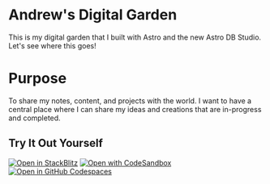 # Andrew's Digital Garden

This is my digital garden that I built with Astro and the new Astro DB Studio. Let's see where this goes!

# Purpose

To share my notes, content, and projects with the world. I want to have a central place where I can share my ideas and creations that are in-progress and completed.

## Try It Out Yourself

[![Open in StackBlitz](https://developer.stackblitz.com/img/open_in_stackblitz.svg)](https://stackblitz.com/github/withastro/astro/tree/latest/examples/minimal)
[![Open with CodeSandbox](https://assets.codesandbox.io/github/button-edit-lime.svg)](https://codesandbox.io/p/sandbox/github/withastro/astro/tree/latest/examples/minimal)
[![Open in GitHub Codespaces](https://github.com/codespaces/badge.svg)](https://codespaces.new/withastro/astro?devcontainer_path=.devcontainer/minimal/devcontainer.json)

